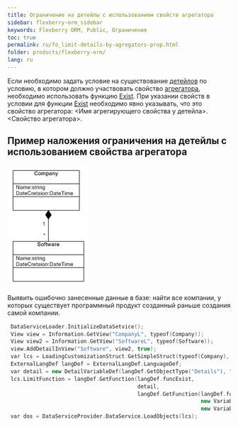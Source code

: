 ```yaml
---
title: Ограничение на детейлы с использованием свойств агрегатора
sidebar: flexberry-orm_sidebar
keywords: Flexberry ORM, Public, Ограничения
toc: true
permalink: ru/fo_limit-details-by-agregators-prop.html
folder: products/flexberry-orm/
lang: ru
---
```


Если необходимо задать условие на существование [детейлов](fd_key-concepts.html) по условию, в котором должно участвовать свойство [агрегатора](fd_key-concepts.html), необходимо использовать функцию [Exist](fo_exist-exist-exact-exist-all-exist-all-exact.html). При указании свойств в условии для функции [Exist](fo_exist-exist-exact-exist-all-exist-all-exact.html) необходимо явно указывать, что это свойство агрегатора: 
<Имя агрегирующего свойства у детейла>.<Свойство агрегатора>.

## Пример наложения ограничения на детейлы с использованием свойства агрегатора

![](/images/pages/products/flexberry-orm/limit-details-by-agregators-prop/exist-example.png)

Выявить ошибочно занесенные данные в базе: найти все компании, у которых существует программный продукт созданный раньше создания самой компании.

```cpp
 DataServiceLoader.InitializeDataSetvice();
 View view = Information.GetView("CompanyL", typeof(Company));
 View view2 = Information.GetView("SoftwareL", typeof(Software));
 view.AddDetailInView("Software", view2, true);
 var lcs = LoadingCustomizationStruct.GetSimpleStruct(typeof(Company), view);
 ExternalLangDef langDef = ExternalLangDef.LanguageDef;
 var detail = new DetailVariableDef(langDef.GetObjectType("Details"), "Software", view2, "Company");
 lcs.LimitFunction = langDef.GetFunction(langDef.funcExist,
                                         detail,
                                         langDef.GetFunction(langDef.funcL,
                                                             new VariableDef(langDef.DateTimeType, "DateCreation"),
                                                             new VariableDef(langDef.DateTimeType, "Company.DateCreation")));
 var dos = DataServiceProvider.DataService.LoadObjects(lcs);
```
 

